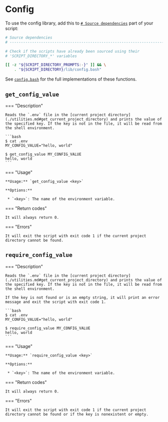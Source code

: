 <!--
Copyright 2025 Sophie Lund

This file is part of DX Scripts.

DX Scripts is free software: you can redistribute it and/or modify it under the terms of the GNU
General Public License as published by the Free Software Foundation, either version 3 of the
License, or (at your option) any later version.

DX Scripts is distributed in the hope that it will be useful, but WITHOUT ANY WARRANTY; without even
the implied warranty of MERCHANTABILITY or FITNESS FOR A PARTICULAR PURPOSE. See the GNU General
Public License for more details.

You should have received a copy of the GNU General Public License along with DX Scripts. If not, see
<https://www.gnu.org/licenses/>.
-->

# Config

To use the config library, add this to [`# Source dependencies`](./recommended-script-structure.md) part of your script:

```bash hl_lines="7-8"
# Source dependencies
# --------------------------------------------------------------------------------------------------

# Check if the scripts have already been sourced using their
# 'SCRIPT_DIRECTORY_*' variables

[[ -z "${SCRIPT_DIRECTORY_PROMPTS:-}" ]] && \
    . "${SCRIPT_DIRECTORY}/lib/config.bash"
```

See [`config.bash`](https://github.com/sophie-lund/dx-scripts/blob/main/lib/config.bash) for the full implementations of these functions.

## `get_config_value`

=== "Description"

    Reads the `.env` file in the [current project directory](./utilities.md#get_current_project_directory) and prints the value of the specified key. If the key is not in the file, it will be read from the shell environment.

    ```bash
    $ cat .env
    MY_CONFIG_VALUE="hello, world"

    $ get_config_value MY_CONFIG_VALUE
    hello, world
    ```

=== "Usage"

    **Usage:** `get_config_value <key>`

    **Options:**

     * `<key>`: The name of the environment variable.

=== "Return codes"

    It will always return 0.

=== "Errors"

    It will exit the script with exit code 1 if the current project directory cannot be found.

## `require_config_value`

=== "Description"

    Reads the `.env` file in the [current project directory](./utilities.md#get_current_project_directory) and prints the value of the specified key. If the key is not in the file, it will be read from the shell environment.

    If the key is not found or is an empty string, it will print an error message and exit the script with exit code 1.

    ```bash
    $ cat .env
    MY_CONFIG_VALUE="hello, world"

    $ require_config_value MY_CONFIG_VALUE
    hello, world
    ```

=== "Usage"

    **Usage:** `require_config_value <key>`

    **Options:**

     * `<key>`: The name of the environment variable.

=== "Return codes"

    It will always return 0.

=== "Errors"

    It will exit the script with exit code 1 if the current project directory cannot be found or if the key is nonexistent or empty.
